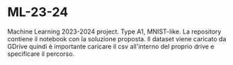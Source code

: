 # ML-23-24
Machine Learning 2023-2024 project. Type A1, MNIST-like.
La repository contiene il notebook con la soluzione proposta. 
Il dataset viene caricato da GDrive quindi è importante caricare il csv all'interno del proprio drive e specificare il percorso.
